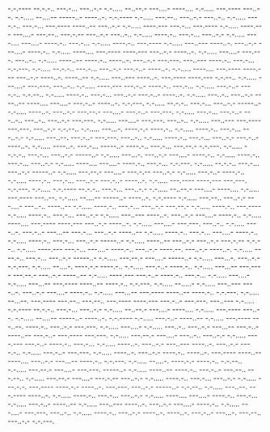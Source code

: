 -.-.---- --.-.-.. ---.-... ---..-.- -.-..... --..--.- ---....- ----.... -.-..... ---.---- ---..--. -.-..... --....-- -----..- ----..-. -.-.---- -.-..... ---.--.. ---..-.- ---..-.. -.-..... ----.-.. ---.-... ---.---- ----..-- ---..-.- -.-..... ----.--- ---.-... ---.---- -.-..... ----.--- ---....- ---.--.. ---.-.-- ---..-.- ---..-.. -.-..... ----.-.. ---.-... ---..-.- -.-..... ----.... ---....- ----.-.. ---.-... -.-..... ----.-.. ---.---- -.-..... ---..--- ----..-. ---..-.- ---....- ----.-.. -.-..... ----.... ---.---- ----.--- ---..-.- ----..-. -.-..... ---....- ---.---. ---..-.. -.-..... ----..-- ----.-.. ----..-. ---..-.- ---.---. ---..--- ----.-.. ---.-... -.-.---. -.-..... --.-.-.. ---.-... ---..-.- ---.-..- ----..-. -.-..... ----.... ---.---- ----.--- ---..-.- ----..-. ----..-- -.-..... ---..--- ----..-. ---.---- ----.--- -.-.--.. -.-..... ---....- ---.---. ---..-.. -.-..... ----.--- ---.-..- ----.-.. ---.-... -.-..... ---.-..- ----.-.. -.-.--.. -.-..... ----.-.. ---.-... ---..-.- ---.-..- ----..-. -.-..... ---..-.. ---..-.- ----..-- ----.... ---....- ---.-..- ----..-. -.-.---. -.-..... --.-.-.. ---.-... ---..-.- -----..- -.-..... ----..-. ---..-.- ---.--.- ---....- ---.-..- ---.---. -.-..... ---.-... ---.-..- ---..-.. ---..-.. ---..-.- ---.---. -.-..... ---....- ---.---. ---..-.. -.-..... ---..--- ---.---- ---.---. ---..-.- -.-.--.. -.-..... ---...-. ----.-.- ----.-.. -.-..... ----.-.. ---.-... ---..-.- -.-..... ---..--. ---.-..- ---.---. ---..-.. -.-..... ----.-.. ---.-... ---..-.- ---.-..- ----..-. -.-..... ----..-. ---.-... -----..- ----.-.. ---.-... ---.--.- -.-.---. -.-..... --.-.-.. ---.-... ---..-.- -----..- -.-..... ---...-. ---..-.- ---....- ----.-.. -.-..... ----.-.. ---.-... ---..-.- -.-..... ----.... ---....- ----.-.. ---.-... -.-.---. -.-..... --.-.-.. ---.-... ---..-.- -----..- -.-..... ---.--.- ---....- ---.-.-- ---..-.- -.-..... ---.-..- ----.-.. -.-..... ----.-.. ---.-... ---..-.- ---.-..- ----..-. -.-..... ---.---- ----.--- ---.---. -.-.---. -.-..... -.-.---- --.-.-.. ---.-... ---..-.- -.-..... --..--.- ---....- ----.... -.-..... ---.---- ---..--. -.-..... --....-- -----..- ----..-. -.-.---- -.-..... ---.--.. ---..-.- ---....- ---..-.. ----..-- -.-..... ----.-.. ---.-... ---..-.- ---.--.- -.-..... ----.-.. ---.---- -.-..... ----.-.. ---.-... ---..-.- -.-..... ---..--- ----..-. ---..-.- ---....- ----.-.. -.-..... ----.... ---.---- ----.--- ---..-.- ----..-. -.-..... ---....- ---.---. ---..-.. -.-..... ----..-. ---.-..- ---...-- ---.-... ---..-.- ----..-- -.-..... ----.-.. ---.-... ---....- ----.-.. -.-..... ----.-.. ---.-... ---..-.- -----..- -.-..... ----..-- ---..-.- ---..-.- ---.-.-- -.-.--.. -.-..... ----.--- ---.-... ---....- ----.-.. ---..-.- ----.--. ---..-.- ----..-. -.-..... ----.-.. ---.-... ---..-.- -----..- -.-..... ---.--.- ---....- -----..- -.-..... ---...-. ---..-.- -.-.---. -.-..... --....-. ----.-.- ----.-.. -.-..... ---.-..- ----.-.. -.-..... ---...-- ---.---- ---.--.- ---..-.- ----..-- -.-..... ----.--- ---.-..- ----.-.. ---.-... -.-..... ---....- -.-..... ---...-- ---.---- ----..-- ----.-.. -.-.---. -.-..... --.....- -.-..... ---..--- ----..-. ---..-.- ---....- ----.-.. -.-..... ---...-- ---.---- ----..-- ----.-.. -.-.---. -.-..... --...--. ---.---- ---.--.. ---.--.. ---.---- ----.--- ---.-..- ---.---. ---..--- -.-..... -.-.---- --.-.-.. ---.-... ---..-.- -.-..... --..--.- ---....- ----.... -.-..... ---.---- ---..--. -.-..... --....-- -----..- ----..-. -.-.---- -.-..... ---.-..- ----..-- -.-..... ---.---- ---..--. ----.-.. ---..-.- ---.---. -.-..... ---....- -.-..... ---..-.. ---..-.- ---...-- ---.-..- ----..-- ---.-..- ---.---- ---.---. -.-..... ---.--.- ---....- ---..-.. ---..-.- -.-..... ----.--- ---.-..- ----.-.. ---.-... -.-..... ----..-. ---..-.- ---..--- ----..-. ---..-.- ----.-.. -.-..... ---.-..- ---.---. -.-..... ----..-. ---..-.- ----.-.. ----..-. ---.---- ----..-- ----.... ---..-.- ---...-- ----.-.. -.-.---. -.-..... --....-. ----.-.- ----.-.. -.-.--.. -.-..... ---.--.- ---....- ---.---. -----..- -.-..... ----..-- ----.-.. ---.-..- ---.--.. ---.--.. -.-..... ---.--.- ---....- ---.-.-- ---..-.- -.-..... ----.-.. ---.-... ---..-.- -.-..... ---.-.-. ---.---- ----.-.- ----..-. ---.---. ---..-.- -----..- -.-.--.. -.-..... ---..--. ---.---- ----..-. -.-..... ----.-.. ---.-... ---..-.- -.-..... ----.... ---....- ----.-.. ---.-... -.-..... ---.-..- ----..-- -.-..... ---..--- ----..-. ---..-.- ---....- ----.-.. -.-..... ---....- ---.---. ---..-.. -.-..... ----.-.. ---..-.- ----..-. ----..-. ---.-..- ---...-. ---.--.. ---..-.- -.-.---.
